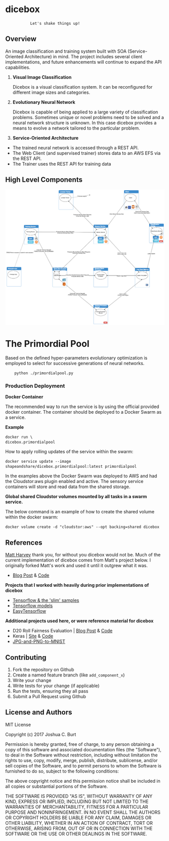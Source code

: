 # dicebox
               Let's shake things up!

Overview
--------
An image classification and training system built with SOA (Service-Oriented Architecture) in mind.  The project includes several client implementations, and future enhancements will continue to expand the API capabilities.

1. **Visual Image Classification**

    Dicebox is a visual classification system.  It can be reconfigured for different image sizes and categories.

2. **Evolutionary Neural Network**

    Dicebox is capable of being applied to a large variety of classification problems.  Sometimes unique or novel problems need to be solved and a neural network structure is unknown.  In this case dicebox provides a means to evolve a network tailored to the particular problem.

3. **Service-Oriented Architecture**
   
*   The trained neural network is accessed through a REST API.  
*   The Web Client (and supervised trainer) stores data to an AWS EFS via the REST API.
*   The Trainer uses the REST API for training data



High Level Components
---------------------

![Dicebox Services Diagram](https://github.com/shapeandshare/dicebox/raw/master/assets/Dicebox%20Services%20Diagram.090217.png)


The Primordial Pool
===================
Based on the defined hyper-parameters evolutionary optimization is employed to select for successive generations of neural networks.  

```
    python ./primordialpool.py
```

### Production Deployment

**Docker Container**

The recommended way to run the service is by using the official provided docker container.
The container should be deployed to a Docker Swarm as a service.

**Example**
```
docker run \
dicebox.primordialpool
```

How to apply rolling updates of the service within the swarm:
```
docker service update --image shapeandshare/dicebox.primordialpool:latest primordialpool
```

In the examples above the Docker Swarm was deployed to AWS and had the Cloudstor:aws plugin enabled and active.
The sensory service containers will store and read data from the shared storage.

**Global shared Cloudstor volumes mounted by all tasks in a swarm service.**

The below command is an example of how to create the shared volume within the docker swarm:
```
docker volume create -d "cloudstor:aws" --opt backing=shared dicebox
```

References
----------

[Matt Harvey](https://github.com/harvitronix) thank you, for without you dicebox would not be.  Much of the current implementation of dicebox comes from Matt's project below.  I originally forked Matt's work and used it until it outgrew what it was.

* [Blog Post](https://blog.coast.ai/lets-evolve-a-neural-network-with-a-genetic-algorithm-code-included-8809bece164) & [Code](https://github.com/harvitronix/neural-network-genetic-algorithm)

**Projects that I worked with heavily during prior implementations of dicebox**

* [Tensorflow & the 'slim' samples](https://github.com/tensorflow/tensorflow)
* [Tensorflow models](https://github.com/tensorflow/models)
* [EasyTensorflow](https://github.com/calvinschmdt/EasyTensorflow)

**Additional projects used here, or were reference material for dicebox**

* D20 Roll Fairness Evaluation | [Blog Post](http://www.markfickett.com/stuff/artPage.php?id=389) & [Code](https://github.com/markfickett/dicehistogram)
* Keras | [Site](https://keras.io/) & [Code](https://github.com/fchollet/keras)
* [JPG-and-PNG-to-MNIST](https://github.com/gskielian/JPG-PNG-to-MNIST-NN-Format)


Contributing
------------
1. Fork the repository on Github
2. Create a named feature branch (like `add_component_x`)
3. Write your change
4. Write tests for your change (if applicable)
5. Run the tests, ensuring they all pass
6. Submit a Pull Request using Github

License and Authors
-------------------
MIT License

Copyright (c) 2017 Joshua C. Burt

Permission is hereby granted, free of charge, to any person obtaining a copy
of this software and associated documentation files (the "Software"), to deal
in the Software without restriction, including without limitation the rights
to use, copy, modify, merge, publish, distribute, sublicense, and/or sell
copies of the Software, and to permit persons to whom the Software is
furnished to do so, subject to the following conditions:

The above copyright notice and this permission notice shall be included in all
copies or substantial portions of the Software.

THE SOFTWARE IS PROVIDED "AS IS", WITHOUT WARRANTY OF ANY KIND, EXPRESS OR
IMPLIED, INCLUDING BUT NOT LIMITED TO THE WARRANTIES OF MERCHANTABILITY,
FITNESS FOR A PARTICULAR PURPOSE AND NONINFRINGEMENT. IN NO EVENT SHALL THE
AUTHORS OR COPYRIGHT HOLDERS BE LIABLE FOR ANY CLAIM, DAMAGES OR OTHER
LIABILITY, WHETHER IN AN ACTION OF CONTRACT, TORT OR OTHERWISE, ARISING FROM,
OUT OF OR IN CONNECTION WITH THE SOFTWARE OR THE USE OR OTHER DEALINGS IN THE
SOFTWARE.